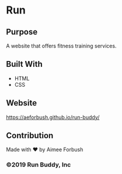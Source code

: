 # Run 

## Purpose
A website that offers fitness training services.

## Built With
* HTML
* CSS

## Website
https://aeforbush.github.io/run-buddy/

## Contribution
Made with  &#10084;   by Aimee Forbush

### &copy;2019 Run Buddy, Inc
